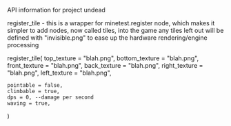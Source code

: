 API information for project undead

register_tile - this is a wrapper for minetest.register node, which makes it simpler to add nodes, now called tiles, into the game
any tiles left out will be defined with "invisible.png" to ease up the hardware rendering/engine processing

register_tile(
    top_texture = "blah.png",
    bottom_texture = "blah.png",
    front_texture = "blah.png",
    back_texture = "blah.png",
    right_texture = "blah.png",
    left_texture = "blah.png",
    
    pointable = false,
    climbable = true,
    dps = 0, --damage per second
    waving = true,
)


